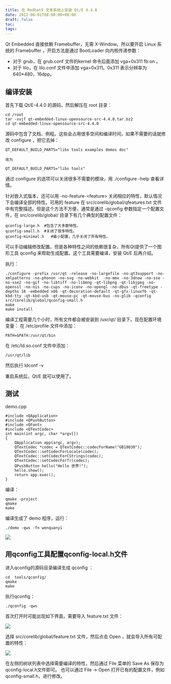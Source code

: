 ```yaml
---
title: 在 Redhat9 文本系统上安装 Qt/E 4.4.0
date: 2012-06-01T08:00:00+08:00
draft: false
toc:
tags:
---
```



Qt Embedded 直接依赖 Framebuffer，无需 X-Window。所以要开启 Linux 系统的 Framebuffer 。开启方法是通过 BootLoader 向内核传递参数：

* 对于 grub，在 grub.conf 文件的kernel 命令后面添加 vga=0x311 fb:on 。
* 对于 lilo，在 lilo.conf 文件中添加 vga=0x311。0x311 表示分辨率为 640*480，16dpp。

## 编译安装

首先下载 Qt/E-4.4.0 的源码，然后解压在 root 目录：

	cd /root
	tar -xvjf qt-embedded-linux-opensource-src-4.4.0.tar.bz2
	cd qt-embedded-linux-opensource-src-4.4.0

源码中包含了文档、例程。这些会占用很多空间和编译时间，如果不需要的话就修改 configure ，把它去掉：

	QT_DEFAULT_BUILD_PARTS="libs tools examples demos doc" 

	改为

	QT_DEFAULT_BUILD_PARTS="libs tools"

通过 configure 的选项可以关闭很多不需要的模块，用 ./configure -help 查看详情。

<!-- more -->

针对嵌入式版本，还可以用 -no-feature-&lt;feature> 关闭相应的特性，默认情况下会编译全部的特性。可用的 feature 在 src/corelib/global/qfeatures.txt 文件中有完整描述。但是这个方法不方便，通常是通过 -qconfig 参数指定一个配置文件，在 src/corelib/global/ 目录下有几个典型的配置文件：

	qconfig-large.h  #包含了大多数特性。
	qconfig-small.h  #关闭了很多特性。
	qconfig-minimal.h   #最小配置，几乎关闭了所有特性。

可以手动编辑修改配置。但是各种特性之间的依赖很复杂，所有Qt提供了一个图形工具 qconfig 来帮助生成配置。这个工具需要编译，安装 Qt/E 后再介绍。 

执行：

	./configure -prefix /usr/qt -release -no-largefile -no-qt3support -no-xmlpatterns -no-phonon -no-svg -no-webkit  -no-mmx -no-3dnow -no-sse -no-sse2 -no-gif -no-libtiff -no-libmng -qt-libpng -qt-libjpeg -no-openssl -no-nis -no-cups -no-iconv -no-opengl -no-dbus -qt-freetype -depths 16 -embedded x86 -qt-decoration-default -qt-gfx-linuxfb -qt-kbd-tty -qt-kbd-usb -qt-mouse-pc -qt-mouse-bus -no-glib -qconfig src/corelib/global/qconfig-small.h
	make
	make install

编译工程需要几个小时，所有文件都会被安装到 /usr/qt/ 目录下。现在配置环境变量：
在 /etc/profile 文件中添加：

	PATH=$PATH:/usr/qt/bin

在 /etc/ld.so.conf 文件中添加：

	/usr/qt/lib

然后执行 ldconf -v

重启系统后，Qt/E 就可以使用了。 

## 测试

demo.cpp

	#include <QApplication>  
	#include <QPushButton>  
	#include <QFont>  
	#include <QTextCodec>  
	int main(int argc, char *argv[])  
	{  
	    QApplication app(argc, argv);  
	    QTextCodec *codec = QTextCodec::codecForName("GB18030");    
	    QTextCodec::setCodecForLocale(codec);    
	    QTextCodec::setCodecForCStrings(codec);    
	    QTextCodec::setCodecForTr(codec);    
	    QPushButton hello("Hello 世界!");  
	    hello.show();  
	    return app.exec();  
	}  

编译：

	qmake -project
	qmake
	make

编译生成了 demo 程序，运行：

	./demo -qws -fn wenquanyi

![](/images/2012-06-01/2012-06-01_1.PNG)


## 用qconfig工具配置qconfig-local.h文件

进入qconfig的源码目录编译生成 qconfig ：

	cd  tools/qconfig/
	qmake 
	make

执行qconfig：

	./qconfig -qws

首次打开时可能出现如下界面，需要导入 feature.txt 文件：

![](/images/2012-06-01/2012-06-01_2.PNG)

选择 src/corelib/global/feature.txt 文件，然后点击 Open ，就会导入所有可配置的特性：

![](/images/2012-06-01/2012-06-01_3.PNG)

在左侧的树状列表中选择需要编译的特性，然后通过 File 菜单的 Save As 保存为qconfig-local.h文件即可。
也可以通过 File -> Open 打开已有的配置文件，例如 qconfig-small.h，进行修改。
